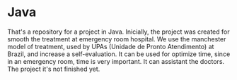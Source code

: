 # Java
That's a repository for a project in Java. Inicially, the project was created for smooth the treatment at emergency room hospital. We use the manchester model of treatment, used by UPAs (Unidade de Pronto Atendimento) at Brazil, and increase a self-evaluation. It can be used for optimize time, since in an emergency room, time is very important. It can assistant the doctors. 
The project it's not finished yet.
